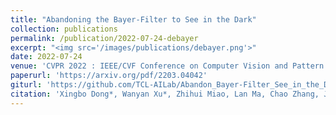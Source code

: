 ```yaml
---
title: "Abandoning the Bayer-Filter to See in the Dark"
collection: publications
permalink: /publication/2022-07-24-debayer
excerpt: "<img src='/images/publications/debayer.png'>"
date: 2022-07-24
venue: 'CVPR 2022 : IEEE/CVF Conference on Computer Vision and Pattern Recognition'
paperurl: 'https://arxiv.org/pdf/2203.04042'
giturl: 'https://github.com/TCL-AILab/Abandon_Bayer-Filter_See_in_the_Dark'
citation: 'Xingbo Dong*, Wanyan Xu*, Zhihui Miao, Lan Ma, Chao Zhang, Jiewen Yang, Zhe Jin, Andrew Beng Jin Teoh, Jiajun Shen, "Abandoning the Bayer-Filter to See in the Dark". In CVPR 2022 : IEEE/CVF Conference on Computer Vision and Pattern Recognition.'
---
```

